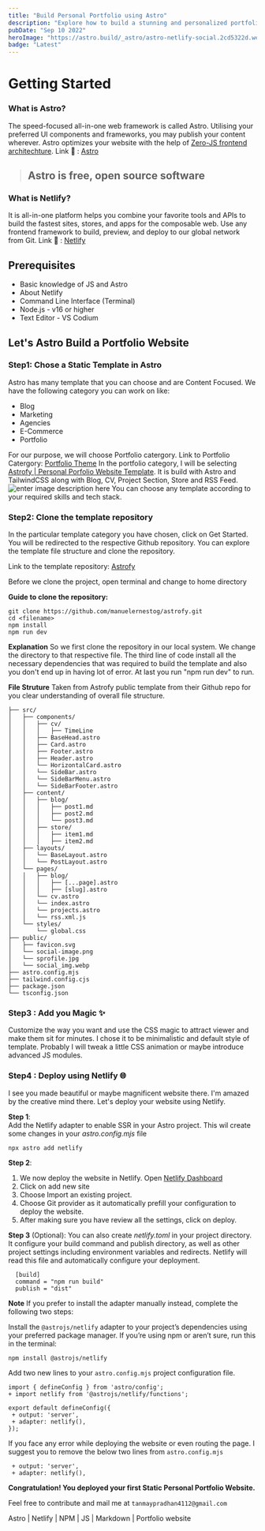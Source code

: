 ```yaml
---
title: "Build Personal Portfolio using Astro"
description: "Explore how to build a stunning and personalized portfolio website using Astro, a cutting-edge static site builder and deploy it on Netlify."
pubDate: "Sep 10 2022"
heroImage: "https://astro.build/_astro/astro-netlify-social.2cd5322d.webp"
badge: "Latest"
---
```

# Getting Started
###  What is Astro?

The speed-focused all-in-one web framework is called Astro. Utilising your preferred UI components and frameworks, you may publish your content wherever. Astro optimizes your website with the help of [Zero-JS frontend architechture](https://docs.astro.build/en/concepts/islands/). 
Link 🔗 : [Astro](https://astro.build/)

> ## Astro is free, open source software

### What is Netlify?
It is all-in-one platform helps you combine your favorite tools and APIs to build the fastest sites, stores, and apps for the composable web. Use any frontend framework to build, preview, and deploy to our global network from Git.
Link 🔗 : [Netlify](https://www.netlify.com/)

## Prerequisites

 - Basic knowledge of JS and Astro
 - About Netlify
 - Command Line Interface (Terminal)
 - Node.js - v16 or higher
 - Text Editor - VS Codium

## Let's Astro Build a Portfolio Website 
### Step1: Chose a Static Template in Astro

Astro has many template that you can choose and are Content Focused. We have the following category you can work on like:

 - Blog
 - Marketing
 - Agencies 
 - E-Commerce
 - Portfolio

For our purpose, we will choose Portfolio catergory.
Link to Portfolio Catergory: [Portfolio Theme](https://astro.build/themes/?categories%5B%5D=portfolio)
In the portfolio category, I will be selecting [Astrofy | Personal Porfolio Website Template](https://astro.build/themes/details/astrofy/). It is build with Astro and TailwindCSS along with Blog, CV, Project Section, Store and RSS Feed.
![enter image description here](https://astro.build/_astro/astrofy-hero@2x.69ec4be4.webp)
You can choose any template according to your required skills and tech stack.

### Step2: Clone the template repository
In the particular template category you have  chosen, click on Get Started. You will be redirected to the respective Github repository. You can explore the template file structure and clone the repository.

Link to the template repository: [Astrofy](https://github.com/manuelernestog/astrofy)

Before we clone the project, open terminal and change to home directory

**Guide to clone the repository:**

    git clone https://github.com/manuelernestog/astrofy.git
    cd <filename>
    npm install
    npm run dev
**Explanation**
So we first clone the repository in our local system. We change the directory to that respective file. The third line of code install all the necessary dependencies that was required to build the template and also you don't end up in having lot of error. At last you run "npm run dev" to run.

**File Struture**
Taken from Astrofy public template from their Github repo for you clear understanding of overall file structure.

    ├── src/
    │   ├── components/
    │   │   ├── cv/
    │   │   │   ├── TimeLine
    │   │   ├── BaseHead.astro
    │   │   ├── Card.astro
    │   │   ├── Footer.astro
    │   │   ├── Header.astro
    │   │   └── HorizontalCard.astro
    │   │   └── SideBar.astro
    │   │   └── SideBarMenu.astro
    │   │   └── SideBarFooter.astro
    │   ├── content/
    │   │   ├── blog/
    │   │   │   ├── post1.md
    │   │   │   ├── post2.md
    │   │   │   └── post3.md
    │   │   ├── store/
    │   │   │   ├── item1.md
    │   │   │   ├── item2.md
    │   ├── layouts/
    │   │   └── BaseLayout.astro
    │   │   └── PostLayout.astro
    │   └── pages/
    │   │   ├── blog/
    │   │   │   ├── [...page].astro
    │   │   │   ├── [slug].astro
    │   │   └── cv.astro
    │   │   └── index.astro
    │   │   └── projects.astro
    │   │   └── rss.xml.js
    │   └── styles/
    │       └── global.css
    ├── public/
    │   ├── favicon.svg
    │   └── social-image.png
    │   └── sprofile.jpg
    │   └── social_img.webp
    ├── astro.config.mjs
    ├── tailwind.config.cjs
    ├── package.json
    └── tsconfig.json

### Step3 : Add you Magic ✨
Customize the way you want and use the CSS magic to attract viewer and make them sit for minutes. I chose it to be minimalistic and default style of template. Probably I will tweak a little CSS animation or maybe introduce advanced JS modules.

### Step4 : Deploy using Netlify 🌐
 I see you made beautiful or maybe magnificent website there. I'm amazed by the creative mind there.
Let's deploy your website using Netlify.

**Step 1**:  
Add the Netlify adapter to enable SSR in your Astro project. This wil create some changes in your *astro.config.mjs* file

    npx astro add netlify

**Step 2**: 

 1. We now deploy the website in Netlify. Open [Netlify Dashboard](https://app.netlify.com/)
 2. Click on add new site
 3. Choose Import an existing project. 
 4. Choose Git provider as it automatically prefill your configuration to deploy the website.
 5. After making sure you have review all the settings, click on deploy.

**Step 3** (Optional):
You can also create *netlify.toml* in your project directory. It configure your build command and publish directory, as well as other project settings including environment variables and redirects. Netlify will read this file and automatically configure your deployment.

      [build]
      command = "npm run build"
      publish = "dist"

**Note**
If you prefer to install the adapter manually instead, complete the following two steps:

Install the `@astrojs/netlify` adapter to your project’s dependencies using your preferred package manager. If you’re using npm or aren’t sure, run this in the terminal:

    npm install @astrojs/netlify

Add two new lines to your `astro.config.mjs` project configuration file.
```
import { defineConfig } from 'astro/config';
+ import netlify from '@astrojs/netlify/functions';

export default defineConfig({
 + output: 'server',
 + adapter: netlify(),
});
```

If you face any error while deploying the website or even routing the page. I suggest you to remove  the below two lines from `astro.config.mjs` 
```
 + output: 'server',
 + adapter: netlify(),
```
**Congratulation! You deployed your first Static Personal Portfolio Website.**

Feel free to contribute and mail me at `tanmaypradhan4112@gmail.com`

Astro | Netlify | NPM | JS | Markdown | Portfolio website
